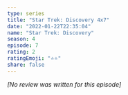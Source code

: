 ```yaml
---
type: series
title: "Star Trek: Discovery 4x7"
date: "2022-01-22T22:35:04"
name: "Star Trek: Discovery"
season: 4
episode: 7
rating: 2
ratingEmoji: "⭐️⭐️"
share: false
---
```


_[No review was written for this episode]_
